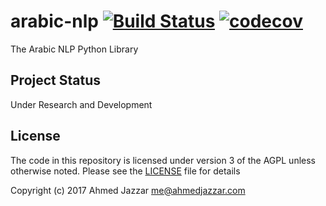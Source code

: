 # arabic-nlp [![Build Status](https://travis-ci.org/ahmedaljazzar/arabic-nlp.svg?branch=master)](https://travis-ci.org/ahmedaljazzar/arabic-nlp) [![codecov](https://codecov.io/gh/ahmedaljazzar/arabic-nlp/branch/master/graph/badge.svg)](https://codecov.io/gh/ahmedaljazzar/arabic-nlp)

The Arabic NLP Python Library

## Project Status
Under Research and Development

## License
The code in this repository is licensed under version 3 of the AGPL unless otherwise noted. Please see the [LICENSE](https://github.com/ahmedaljazzar/arabic-nlp/blob/master/LICENSE) file for details

Copyright (c) 2017 Ahmed Jazzar <me@ahmedjazzar.com>
